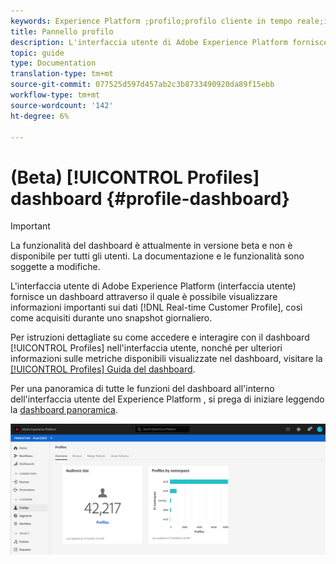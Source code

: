 ```yaml
---
keywords: Experience Platform ;profilo;profilo cliente in tempo reale;interfaccia utente;interfaccia utente;personalizzazione;dashboard profilo;dashboard
title: Pannello profilo
description: L'interfaccia utente di Adobe Experience Platform fornisce una dashboard attraverso la quale è possibile visualizzare informazioni importanti sui dati del profilo cliente in tempo reale.
topic: guide
type: Documentation
translation-type: tm+mt
source-git-commit: 077525d597d457ab2c3b8733490920da89f15ebb
workflow-type: tm+mt
source-wordcount: '142'
ht-degree: 6%

---
```



# (Beta) [!UICONTROL Profiles] dashboard {#profile-dashboard}

>[!IMPORTANT]
>
>La funzionalità del dashboard è attualmente in versione beta e non è disponibile per tutti gli utenti. La documentazione e le funzionalità sono soggette a modifiche.

L&#39;interfaccia utente di Adobe Experience Platform (interfaccia utente) fornisce un dashboard attraverso il quale è possibile visualizzare informazioni importanti sui dati [!DNL Real-time Customer Profile], così come acquisiti durante uno snapshot giornaliero.

Per istruzioni dettagliate su come accedere e interagire con il dashboard [!UICONTROL Profiles] nell&#39;interfaccia utente, nonché per ulteriori informazioni sulle metriche disponibili visualizzate nel dashboard, visitare la [[!UICONTROL Profiles] Guida del dashboard](../../dashboards/guides/profiles.md).

Per una panoramica di tutte le funzioni del dashboard all&#39;interno dell&#39;interfaccia utente del Experience Platform , si prega di iniziare leggendo la [dashboard panoramica](../../dashboards/home.md).

![](../images/profile-dashboard/dashboard-overview.png)